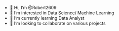 - 👋 Hi, I’m @Robert2609
- 👀 I’m interested in Data Science/ Machine Learning
- 🌱 I’m currently learning Data Analyst 
- 💞️ I’m looking to collaborate on various projects

<!---
Robert2609/Robert2609 is a ✨ special ✨ repository because its `README.md` (this file) appears on your GitHub profile.
You can click the Preview link to take a look at your changes.
--->
